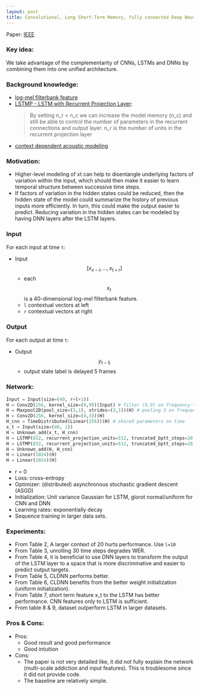 ```yaml
---
layout: post
title: Convolutional, Long Short-Term Memory, fully connected Deep Neural Networks
---
```


Paper: [IEEE](http://ieeexplore.ieee.org/document/7178838/)  

### Key idea:
We take advantage of the complementarity of CNNs, LSTMs and DNNs by combining them into one unified architecture.

### Background knowledge:
* [log-mel filterbank feature](http://haythamfayek.com/2016/04/21/speech-processing-for-machine-learning.html)
* [LSTMP - LSTM with Recurrent Projection Layer](https://static.googleusercontent.com/media/research.google.com/en//pubs/archive/43905.pdf):  
    > By setting n_r < n_c we can increase the model memory (n_c) and still be able to control the number of parameters in the recurrent connections and output layer. n_r is the number of units in the recurrent projection layer
* [context dependent acoustic modeling](https://stackoverflow.com/questions/37375865/what-is-context-dependent-acoustic-modeling)

### Motivation:
* Higher-level modeling of xt can help to disentangle underlying factors of variation within the input, which should then make it easier to learn temporal structure between successive time steps.
* If factors of variation in the hidden states could be reduced, then the hidden state of the model could summarize the history of previous inputs more efficiently. In turn, this could make the output easier to predict. Reducing variation in the hidden states can be modeled by having DNN layers after the LSTM layers.

### Input 
For each input at time `t`:
* Input $$[x_{x-l},...,x_{t+r}]$$
    * each $$x_t$$ is a 40-dimensional log-mel filterbank feature.
    * `l` contextual vectors at left
    * `r` contextual vectors at right

### Output
For each output at time `t`:
* Output $$y_{t-5}$$
    * output state label is delayed 5 frames

### Network:
```python
Input = Input(size=(40, r+l+1))
H = Conv2D(256, kernel_size=(9,9))(Input) # filter (9,9) on frequency-time
H = Maxpool2D(pool_size=(3,1), strides=(3,1))(H) # pooling 3 on frequency only
H = Conv2D(256, kernel_size=(4,3))(H)
H_cnn = TimeDistributed(Linear(256))(H) # shared parameters on time
x_t = Input(size=(40, 1))
H = Unknown_add(x_t, H_cnn)
H = LSTMP(832, recurrent_projection_units=512, truncated_bptt_steps=20, return_sequence=True)(H)
H = LSTMP(832, recurrent_projection_units=512, truncated_bptt_steps=20, return_sequence=False)(H)
H = Unknown_add(H, H_cnn)
H = Linear(1024)(H)
H = Linear(1024)(H)
```
* r = 0
* Loss: cross-entropy
* Optimizer: (distributed) asynchronous stochastic gradient descent (ASGD)
* Initialization: Unit variance Gaussian for LSTM, glorot normal/uniform for CNN and DNN
* Learning rates: exponentially decay
* Sequence training in larger data sets.

### Experiments:
* From Table 2, A larger context of 20 hurts performance. Use `l=10`
* From Table 3, unrolling 30 time steps degrades WER.
* From Table 4, it is beneficial to use DNN layers to transform the output of the LSTM layer to a space that is more discriminative and easier to predict output targets.
* From Table 5, CLDNN performs better.
* From Table 6, CLDNN benefits from the better weight initialization (uniform initialization).
* From Table 7, short term feature x_t to the LSTM has better performance. CNN features only to LSTM is sufficient.
* From table 8 & 9, dataset outperform LSTM in larger datasets.

### Pros & Cons:
* Pros:
    * Good result and good performance
    * Good intuition
* Cons:
    * The paper is not very detailed like, it did not fully explain the network (multi-scale addiction and input features). This is troublesome since it did not provide code.
    * The baseline are relatively simple.
